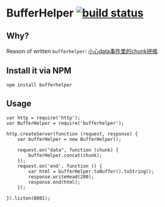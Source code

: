 BufferHelper [![build status](https://secure.travis-ci.org/JacksonTian/bufferhelper.png)](http://travis-ci.org/JacksonTian/bufferhelper)
======
## Why?
Reason of written `bufferhelper`: [小心data事件里的chunk拼接](http://cnodejs.org/topic/4faf65852e8fb5bc65113403).

## Install it via NPM
  
    npm install bufferhelper

## Usage

    var http = require('http');
    var BufferHelper = require('bufferhelper');
  
    http.createServer(function (request, response) {
        var bufferHelper = new BufferHelper();
    
        request.on("data", function (chunk) {
            bufferHelper.concat(chunk);
        });
        request.on('end', function () {
            var html = bufferHelper.toBuffer().toString();
            response.writeHead(200);
            response.end(html);
        });
  
    }).listen(8001);

